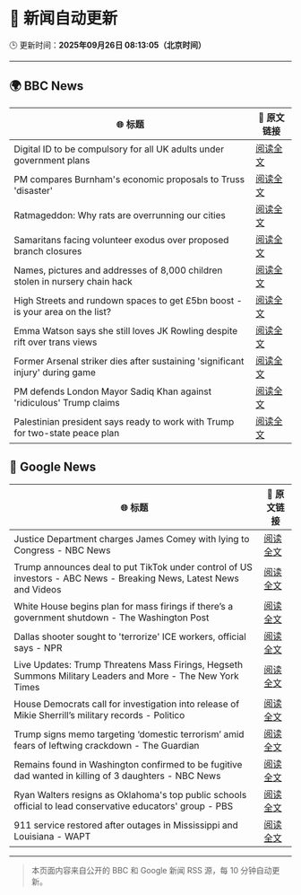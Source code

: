 # 🧠 新闻自动更新

🕒 更新时间：**2025年09月26日 08:13:05（北京时间）**

---

## 🌍 BBC News

| 🌐 标题 | 🔗 原文链接 |
|--------|-------------|
| Digital ID to be compulsory for all UK adults under government plans | [阅读全文](https://www.bbc.com/news/articles/c4g54g6vgpdo?at_medium=RSS&at_campaign=rss) |
| PM compares Burnham's economic proposals to Truss 'disaster' | [阅读全文](https://www.bbc.com/news/articles/cly0n24k04ro?at_medium=RSS&at_campaign=rss) |
| Ratmageddon: Why rats are overrunning our cities | [阅读全文](https://www.bbc.com/news/articles/c4gvk397j80o?at_medium=RSS&at_campaign=rss) |
| Samaritans facing volunteer exodus over proposed branch closures | [阅读全文](https://www.bbc.com/news/articles/c931w38kdqwo?at_medium=RSS&at_campaign=rss) |
| Names, pictures and addresses of 8,000 children stolen in nursery chain hack | [阅读全文](https://www.bbc.com/news/articles/c62ldyvpwv9o?at_medium=RSS&at_campaign=rss) |
| High Streets and rundown spaces to get £5bn boost - is your area on the list? | [阅读全文](https://www.bbc.com/news/articles/c1mx8vr2gr1o?at_medium=RSS&at_campaign=rss) |
| Emma Watson says she still loves JK Rowling despite rift over trans views | [阅读全文](https://www.bbc.com/news/articles/c4gvp18xe17o?at_medium=RSS&at_campaign=rss) |
| Former Arsenal striker dies after sustaining 'significant injury' during game | [阅读全文](https://www.bbc.com/news/articles/cq5jye4v64no?at_medium=RSS&at_campaign=rss) |
| PM defends London Mayor Sadiq Khan against 'ridiculous' Trump claims | [阅读全文](https://www.bbc.com/news/articles/c147vd511djo?at_medium=RSS&at_campaign=rss) |
| Palestinian president says ready to work with Trump for two-state peace plan | [阅读全文](https://www.bbc.com/news/articles/czdjgdnjnlgo?at_medium=RSS&at_campaign=rss) |

## 📰 Google News

| 🌐 标题 | 🔗 原文链接 |
|--------|-------------|
| Justice Department charges James Comey with lying to Congress - NBC News | [阅读全文](https://news.google.com/rss/articles/CBMitwFBVV95cUxNU3VZUG5pVXM1VzhoQUgwMERYSGEyeVVILVFOVzlUdGwyN2lQN0hMbEtLRGEzTVpseGZ5endTR3RaX3hWX3JrOTMxVUg4UzF4R0JpaXB6ejd0S2ttNW9Oem1oejhEeUJOc1FTN2FFbU5qSy03TzlUc2E0UzBuc2xNeVl4MmU3SV8wZ240blFfLU9seVJvc1NLOG1rSFc0TWIzZHZFSEdzMnNHNHRqYU0tUFJxRFNPV1HSAVZBVV95cUxNLWF4elY1NVR6ODRubUhnbWNHT2ZycDFrWWxJeWxRTEFPeDFVd3JzRDRBSXgtNGMzV0pGTEdSZUR1QWk1REVzNTcxSnBVWi1QNjhxQnF2Zw?oc=5) |
| Trump announces deal to put TikTok under control of US investors - ABC News - Breaking News, Latest News and Videos | [阅读全文](https://news.google.com/rss/articles/CBMinAFBVV95cUxQbXhja3JINWVObEsyUkk0aENtZVFnQVp0QzdOdmhxMUFwdk15Y2JiSF9aTEZNam9pcUE2YWNEYmk5Y0FPSFFUWGUtRmJseHBXMVcydGk3Q09GeFdFYXQ5aE52bUZPQktwVjBKNl9JdW9Ha25JQThyempncUxYa3dSZ2t3MGluQ3YxaXd1S2xaTDUxdWlRbVV0aFBxQWzSAaIBQVVfeXFMTm42S19LV0x2RXZ3WXkwZnJTY2wwMnllOE9ubkVrYVVETkpuWThyTkhySkVtZ0RTMTNtUXFnWk13QjhxTGpDMUE5Z0JkTGYzZEJCMjlaVUE4R0QwRFNwUnNlUGNBV2FGSS03THV2UUxMSDZlSmlRMmp6UjRpRFdNdklCTFhVUEM2VDZFd2oxUFVjNFR4YjE2Tm1EUDNzMTUxRThn?oc=5) |
| White House begins plan for mass firings if there’s a government shutdown - The Washington Post | [阅读全文](https://news.google.com/rss/articles/CBMikwFBVV95cUxOUGNjMWt6aWRtN0JaV0VmYlhJUzZHdWJfYjRqVkFPWDR1OXVwLTJYYUgzNjNSdnlNTFVtV19WVU5IZE9vMldIa1d4aVdRc0lHS2VmWm9UazVKR1N0Y1FNM0JiNmlwbmc5dVFocjVOR0w2LTVXOU9oWTVubmF6TmxldXEtclk0RFVWOGpMTW9aN0ZUMEU?oc=5) |
| Dallas shooter sought to 'terrorize' ICE workers, official says - NPR | [阅读全文](https://news.google.com/rss/articles/CBMihgFBVV95cUxORldtbnVBbFJTdVR4MHZUMkN5R1VCTnFKNHpnQWtGbkRQX3gyN0tUd2VuOVBEem9PZGh4OGxHdEhhelFSbFhRc09nZXY2cUt3bDdCT2h2ZHcybUdzeHMzcjI2cEFxUURjOW9JWFBNX2JiSzlpUkpERzVlYnV0YlFFLXFNWlBvdw?oc=5) |
| Live Updates: Trump Threatens Mass Firings, Hegseth Summons Military Leaders and More - The New York Times | [阅读全文](https://news.google.com/rss/articles/CBMiY0FVX3lxTFBUdHVvdzVrazU2UmZuTDhoeXl6NEt5X3hDaTdvSzlqc21JR2k0WGRRUkVRdGlYNEdKU0ljbFJwR21qRkhuWk9FTEZ4VVBjeFZCZmltdXh0dDZ0QVdKcE5aQ1FpMA?oc=5) |
| House Democrats call for investigation into release of Mikie Sherrill’s military records - Politico | [阅读全文](https://news.google.com/rss/articles/CBMiowFBVV95cUxQYzEzMEs3b3ZpN2poODJnMlhBVDJMc1lVeV9CdXB3R2dLTVo3MzhvUEdZbGYwUExpNDQxRTRZN3dRZlNoVVE5aXVvT2ZkTThacllOM2RhUGJPR21IR1ZGQnR5VGtBRnRwYVlXTkJ2cHVGRkxWbDFpVDRFWjg1R3VBSkdEcFBzbGg3anFVZThuNml5dm1pRjU0SzZpdmROMlpENGpz?oc=5) |
| Trump signs memo targeting ‘domestic terrorism’ amid fears of leftwing crackdown - The Guardian | [阅读全文](https://news.google.com/rss/articles/CBMinAFBVV95cUxObHI5M0J1WmlsdDhQdTQxTEczbjJDdkNGdFVmS0N2U1k0TzVVaVF5ZlFMTEZBQUJ0eVZVcUROVTdxNC1Gc05Pbmhmb29tTjZpa2pTN1NhR200MmRJY0N4Y0RqRHVmQjc0Ql9uU0dOSHhVTE1VMkoxUVJadjRkVTl0SkhnR2dWN0xHZmFDN0I0QmlVQXhKOV80Vzd4LUY?oc=5) |
| Remains found in Washington confirmed to be fugitive dad wanted in killing of 3 daughters - NBC News | [阅读全文](https://news.google.com/rss/articles/CBMihAFBVV95cUxOeEs3OWxHcVhwOGhRU3piVnE5OFc4WU05MFlwcHFFU0RHX0VRM3dNdmNRMGQ2STV1anBZMWtHckllNzlYQ0lIUUQyZTBpNkF5dkxVVFNubmNqNUdJaXVfQU5aZ0NZUXNYZnd4eThQTS1lcU9DcG1BNXlxTTRSQXkxNU9Sb0zSAVZBVV95cUxOUnAxMlhXSjVtM3B3M0ktb0J0ZHpGTW5DQ3RkNzlaNDR5a0t0N3Fha1ZpbU41VW9FQkdCSHN5czRPeVJkM2lidDNyS2FpZGQwTm1mcEt4Zw?oc=5) |
| Ryan Walters resigns as Oklahoma's top public schools official to lead conservative educators' group - PBS | [阅读全文](https://news.google.com/rss/articles/CBMi0gFBVV95cUxQd0xhQUlHZldlN0dqeC1wTHZpRTA4Ykl6Z3k3UWVYcld0Q1J5T3M0azQ4SFBYX0o1Q1duVkVZQ21EdDhRbmsyejNNemhFcjJGV2R3Vmd0aWRHeVpCLWRjWXhBVFZyVXhGTGhIRHctbkdYMmxnbUtnUUxfaFR6eS00Sjh0QVBkZWUtQWdNR2Z3QnNYM1lscWo1Ylo2ZFpMTDNjZXlqQW9Ibkx3NFdEVVVma0kxM0lha3RxWWphRjI0R3NvQkNjeE5PM0RpNmVoOUZlb0E?oc=5) |
| 911 service restored after outages in Mississippi and Louisiana - WAPT | [阅读全文](https://news.google.com/rss/articles/CBMie0FVX3lxTE16MFVxUHB2dVI5LVpvVzdGc29pRnhlZ1lsRUtvemFNT1NrMjRMc284X2J6aXJWRk1scUN0dC03SkM0OGkxa2l5TDhGcGlyWEo5ZUtzWUNDb1UyVjJnRXJxYl9sUUxFZDVNbGhWUzJ0enpjNnM4dFF5a2JxVQ?oc=5) |

---
> 本页面内容来自公开的 BBC 和 Google 新闻 RSS 源，每 10 分钟自动更新。